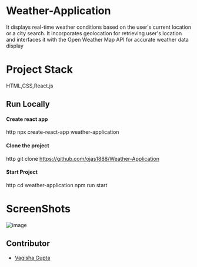 # Weather-Application

 It displays real-time weather conditions based on the user's current
location or a city search.
 It incorporates geolocation for retrieving user's location and interfaces it with the Open Weather Map API for
accurate weather data display

# Project Stack

HTML,CSS,React.js
 

## Run Locally

#### Create react app

http
npx create-react-app weather-application 


#### Clone the project

http
git clone https://github.com/ojas1888/Weather-Application

#### Start Project

http
cd weather-application
npm run start


# ScreenShots
![image](https://github.com/ojas1888/Weather-Application/assets/108984783/66dbfa3b-386c-4b09-b6fb-f853cf13f6cb)




## Contributor
- [Vagisha Gupta](https://github.com/vagisha312)
